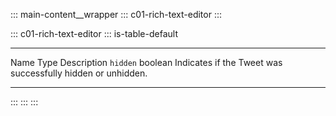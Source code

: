 ::: main-content__wrapper
::: c01-rich-text-editor
:::

::: c01-rich-text-editor
::: is-table-default
  ------------ --------- -------------------------------------------------------------
  Name         Type      Description
  ` hidden `   boolean   Indicates if the Tweet was successfully hidden or unhidden.
  ------------ --------- -------------------------------------------------------------
:::
:::
:::
